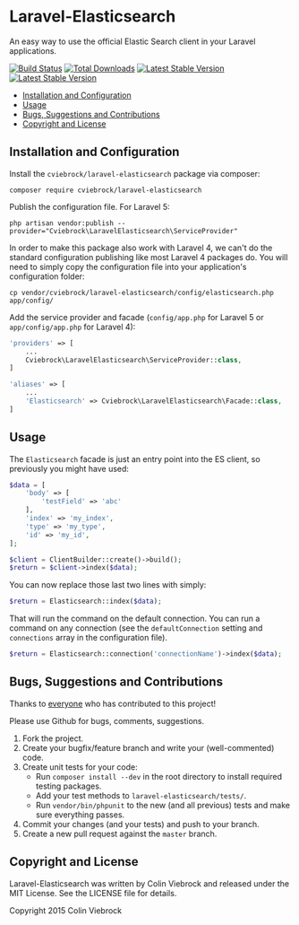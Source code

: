 # Laravel-Elasticsearch

An easy way to use the official Elastic Search client in your Laravel applications.

[![Build Status](https://travis-ci.org/cviebrock/laravel-elasticsearch.svg)](https://travis-ci.org/cviebrock/laravel-elasticsearch)
[![Total Downloads](https://poser.pugx.org/cviebrock/laravel-elasticsearch/downloads.png)](https://packagist.org/packages/cviebrock/laravel-elasticsearch)
[![Latest Stable Version](https://poser.pugx.org/cviebrock/laravel-elasticsearch/v/stable.png)](https://packagist.org/packages/cviebrock/laravel-elasticsearch)
[![Latest Stable Version](https://poser.pugx.org/cviebrock/laravel-elasticsearch/v/unstable.png)](https://packagist.org/packages/cviebrock/laravel-elasticsearch)

* [Installation and Configuration](#installation)
* [Usage](#usage)
* [Bugs, Suggestions and Contributions](#bugs)
* [Copyright and License](#copyright)


<a name="installation"></a>
## Installation and Configuration

Install the `cviebrock/laravel-elasticsearch` package via composer:

```shell
composer require cviebrock/laravel-elasticsearch
```
    
Publish the configuration file.  For Laravel 5:

```shell
php artisan vendor:publish --provider="Cviebrock\LaravelElasticsearch\ServiceProvider"
```

In order to make this package also work with Laravel 4, we can't do the
standard configuration publishing like most Laravel 4 packages do.  You will
need to simply copy the configuration file into your application's configuration folder:
    
```shell
cp vendor/cviebrock/laravel-elasticsearch/config/elasticsearch.php app/config/
```

Add the service provider and facade (`config/app.php` for Laravel 5 or `app/config/app.php` for Laravel 4):

```php
'providers' => [
    ...
    Cviebrock\LaravelElasticsearch\ServiceProvider::class,
]

'aliases' => [
    ...
    'Elasticsearch' => Cviebrock\LaravelElasticsearch\Facade::class,
]
```

<a name="usage"></a>
## Usage

The `Elasticsearch` facade is just an entry point into the ES client, so previously
you might have used:

```php
$data = [
    'body' => [
        'testField' => 'abc'
    ],
    'index' => 'my_index',
    'type' => 'my_type',
    'id' => 'my_id',
];

$client = ClientBuilder::create()->build();
$return = $client->index($data);
```

You can now replace those last two lines with simply:

```php
$return = Elasticsearch::index($data);
```

That will run the command on the default connection.  You can run a command on
any connection (see the `defaultConnection` setting and `connections` array in
the configuration file).

```php
$return = Elasticsearch::connection('connectionName')->index($data);
```



<a name="bugs"></a>
## Bugs, Suggestions and Contributions

Thanks to [everyone](/cviebrock/laravel-elasticsearch/graphs/contributors) who has contributed 
to this project!

Please use Github for bugs, comments, suggestions.

1. Fork the project.
2. Create your bugfix/feature branch and write your (well-commented) code.
3. Create unit tests for your code:
	- Run `composer install --dev` in the root directory to install required testing packages.
	- Add your test methods to `laravel-elasticsearch/tests/`.
	- Run `vendor/bin/phpunit` to the new (and all previous) tests and make sure everything passes.
3. Commit your changes (and your tests) and push to your branch.
4. Create a new pull request against the `master` branch.


<a name="copyright"></a>
## Copyright and License

Laravel-Elasticsearch was written by Colin Viebrock and released under the MIT License. 
See the LICENSE file for details.

Copyright 2015 Colin Viebrock

